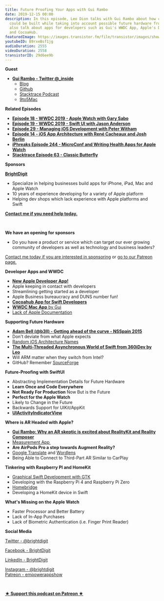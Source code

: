 ```yaml
---
title: Future Proofing Your Apps with Gui Rambo
date: 2019-12-15 00:00
description: In this episode, Leo Dion talks with Gui Rambo about how current apps
  could be built while taking into account possible future hardware from Apple. They
  also talk about apps for developers such as Gui's WWDC App, Apple's Developer App
  and CocoaHub.
featuredImage: https://images.transistor.fm/file/transistor/images/show/122/full_1533929410-artwork.jpg
youtubeID: B9rxeBsf1jg
audioDuration: 2555
videoDuration: 2558
transistorID: 29d6ee9b
---
```

<p><b>Guest</b></p><ul><li>
<a href="https://twitter.com/_inside"><strong>Gui Rambo - Twitter @_inside</strong></a><ul>
<li><a href="https://rambo.codes">Blog</a></li>
<li><a href="https://github.com/insidegui">Github</a></li>
<li><a href="https://9to5mac.com/guides/stacktrace/">Stacktrace Podcast</a></li>
<li><a href="https://9to5mac.com/author/guirambobr/">9to5Mac</a></li>
</ul>
</li></ul><p><b>Related Episodes</b></p><ul>
<li><a href="https://share.transistor.fm/s/3d4c7634"><strong>Episode 18 - WWDC 2019 - Apple Watch with Gary Sabo</strong></a></li>
<li><a href="https://share.transistor.fm/s/03051561"><strong>Episode 19 - WWDC 2019 - Swift UI with Jason Anderson</strong></a></li>
<li><a href="https://share.transistor.fm/s/4011273d"><strong>Episode 29 - Managing iOS Development with Peter Witham</strong></a></li>
<li><a href="https://share.transistor.fm/s/7247db7e"><strong>Episode 14 - iOS App Architecture with René Cacheaux and Josh Berlin</strong></a></li>
<li><a href="https://devchat.tv/iphreaks/ips-244-microconf-writing-health-apps-for-apple-watch/"><strong>iPhreaks Episode 244 - MicroConf and Writing Health Apps for Apple Watch</strong></a></li>
<li><a href="https://9to5mac.com/2019/11/20/stacktrace-podcast-063-classic-butterfly/"><strong>Stacktrace Episode 63 - Classic Butterfly</strong></a></li>
</ul><p><b>Sponsors</b></p><p><a href="https://brightdigit.com/"><strong>BrightDigit</strong></a></p><ul>
<li>Specialize in helping businesses build apps for iPhone, iPad, Mac and Apple Watch</li>
<li>10 years of experience developing for a variety of Apple platform</li>
<li>Helping dev shops which lack experience with Apple platforms and Swift</li>
</ul><p><a href="https://brightdigit.com/contact/"><strong>Contact me if you need help today.</strong></a></p><p><br></p><p><strong>We have an opening for sponsors</strong></p><ul><li>Do you have a product or service which can target our ever growing community of developers as well as technology and business leaders? </li></ul><p><a href="https://brightdigit.com/contact/">Contact me today if you are interested in sponsoring</a> or <a href="https://www.patreon.com/empowerappsshow">go to our Patreon page.</a></p><p><b>Developer Apps and WWDC</b></p><ul>
<li><a href="https://apps.apple.com/us/app/apple-developer/id640199958"><strong>New Apple Developer App!</strong></a></li>
<li>Apple keeping in contact with developers</li>
<li>Streamlining getting started as a developer</li>
<li>Apple Business bureaucracy and DUNS number fun!</li>
<li><a href="https://cocoahub.app"><strong>Cocoahub App for Swift Developers</strong></a></li>
<li><a href="https://wwdc.io"><strong>WWDC Mac App</strong> by Gui</a></li>
<li><a href="https://nooverviewavailable.com">Lack of Apple Documentation</a></li>
</ul><p><b>Supporting Future Hardware</b></p><ul>
<li><a href="https://www.youtube.com/watch?v=zTsdaN4E1Ag"><strong>Adam Bell (@b3ll) - Getting ahead of the curve - NSSpain 2015</strong></a></li>
<li>Don't deviate from what Apple expects </li>
<li><a href="https://iosarchitecture.top/">Random iOS Architecture Names</a></li>
<li><a href="https://www.youtube.com/watch?v=GyrJYWOGXY0&amp;list=PLnD_TKDSaFyWJ6XPP-zhHKd0lzkCne32F"><strong>The Multi-Threaded Asynchronous World of Swift from 360iDev by Leo</strong></a></li>
<li>Will ARM matter when they switch from Intel?</li>
<li>GitHub? Remember <a href="https://sourceforge.net">SourceForge</a>
</li>
</ul><p><b>Future-Proofing with SwiftUI</b></p><ul>
<li>Abstracting Implementation Details for Future Hardware</li>
<li><strong>Learn Once and Code Everywhere </strong></li>
<li>
<strong>Not Ready For Production</strong> Now But is the Future</li>
<li><strong>Perfect for the Apple Watch</strong></li>
<li>Likely to Change in the Future</li>
<li>Backwards Support for UIKit/AppKit</li>
<li><a href="https://stackoverflow.com/questions/56496638/activity-indicator-in-swiftui"><strong>UIActivityIndicatorView</strong></a></li>
</ul><p><b>Where is AR Headed with Apple?</b></p><ul>
<li><a href="https://wwdcbysundell.com/2019/gui-rambo-on-realitykit/"><strong>Gui Rambo: Why an AR skeptic is excited about RealityKit and Reality Composer</strong></a></li>
<li><a href="https://9to5mac.com/2018/06/04/apple-unveils-new-first-party-arkit-measure-app-that-can-auto-detect-dimensions-of-objects/">Measurement App </a></li>
<li><strong>Are AirPods Pro a step towards Augment Reality?</strong></li>
<li>
<a href="https://translate.google.com">Google Translate</a> and <a href="https://en.wikipedia.org/wiki/Word_Lens">Wordlens</a>
</li>
<li>Being Able to Connect to Third-Part AR Similar to CarPlay</li>
</ul><p><b>Tinkering with Raspberry PI and HomeKit</b></p><ul>
<li><a href="https://github.com/TomasLinhart/SwiftGtk">Graphical Swift Development with GTK</a></li>
<li>Developing with the Raspberry Pi 4 and Raspberry Pi Zero</li>
<li><a href="https://homebridge.io/">Homebridge</a></li>
<li>Developing a HomeKit device in Swift</li>
</ul><p><b>What's Missing on the Apple Watch</b></p><ul>
<li>Faster Processor and Better Battery</li>
<li>Lack of In-App Purchases</li>
<li>Lack of Biometric Authentication (i.e. Finger Print Reader)</li>
</ul><p><strong>Social Media</strong></p><p><a href="https://twitter.com/brightdigit">Twitter - @brightdigit</a></p><p><a href="http://facebook.com/brightdigit">Facebook - BrightDigit</a></p><p><a href="https://www.linkedin.com/company/bright-digit">LinkedIn - BrightDigit</a></p><p><a href="https://www.instagram.com/brightdigit/">Instagram - @brightdigit</a><br><a href="https://www.patreon.com/empowerappsshow">Patreon - empowerappshow</a></p><p><br></p><p><strong><a href="https://www.patreon.com/empowerappsshow" rel="payment" title="★ Support this podcast on Patreon ★">★ Support this podcast on Patreon ★</a></strong></p>
      